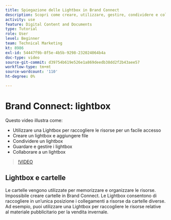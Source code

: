 ```yaml
---
title: Spiegazione delle Lightbox in Brand Connect
description: Scopri come creare, utilizzare, gestire, condividere e collaborare a un light box in Brand Connect di [!UICONTROL DAM WORKFRONT].
activity: use
feature: Digital Content and Documents
type: Tutorial
role: User
level: Beginner
team: Technical Marketing
kt: 8986
exl-id: 54447f9b-8f5e-4b5b-9298-232024064b4a
doc-type: video
source-git-commit: d39754b619e526e1a869deedb38dd2f2b43aee57
workflow-type: tm+mt
source-wordcount: '110'
ht-degree: 0%

---
```


# Brand Connect: lightbox

Questo video illustra come:

* Utilizzare una Lightbox per raccogliere le risorse per un facile accesso
* Creare un lightbox e aggiungere file
* Condividere un lightbox
* Guardare e gestire i lightbox
* Collaborare a un lightbox

>[!VIDEO](https://video.tv.adobe.com/v/335248/?quality=12)

## Lightbox e cartelle

Le cartelle vengono utilizzate per memorizzare e organizzare le risorse. Impossibile creare cartelle in Brand Connect. Le Lightbox consentono di raccogliere in un’unica posizione i collegamenti a risorse da cartelle diverse. Ad esempio, puoi utilizzare una Lightbox per raccogliere le risorse relative al materiale pubblicitario per la vendita invernale.
